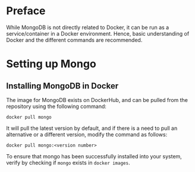 # Preface
While MongoDB is not directly related to Docker, it can be run as a service/container in a Docker environment. Hence, basic understanding of Docker and the different commands are recommended. 

# Setting up Mongo
## Installing MongoDB in Docker
The image for MongoDB exists on DockerHub, and can be pulled from the repository using the following command: 

`docker pull mongo` 

It will pull the latest version by default, and if there is a need to pull an alternative or a different version, modify the command as follows:

`docker pull mongo:<version number>` 

To ensure that mongo has been successfully installed into your system, verify by checking if `mongo` exists in `docker images`. 


